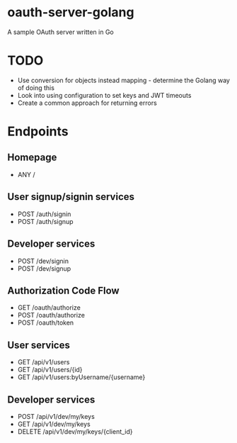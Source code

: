 # oauth-server-golang
A sample OAuth server written in Go

# TODO
- Use conversion for objects instead mapping - determine the Golang way of doing this
- Look into using configuration to set keys and JWT timeouts
- Create a common approach for returning errors

# Endpoints

## Homepage
- ANY /

## User signup/signin services
- POST /auth/signin
- POST /auth/signup

## Developer services
- POST /dev/signin
- POST /dev/signup

## Authorization Code Flow
- GET /oauth/authorize
- POST /oauth/authorize
- POST /oauth/token

## User services
- GET /api/v1/users
- GET /api/v1/users/{id}
- GET /api/v1/users:byUsername/{username}

## Developer services
- POST /api/v1/dev/my/keys
- GET /api/v1/dev/my/keys
- DELETE /api/v1/dev/my/keys/{client_id}
